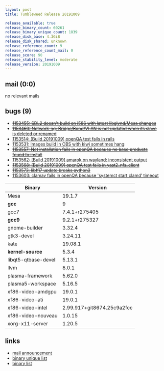 ```yaml
---
layout: post
title: Tumbleweed Release 20191009

release_available: true
release_binary_count: 60261
release_binary_unique_count: 1839
release_disk_base: 4.3GiB
release_disk_shared: unknown
release_reference_count: 9
release_reference_count_mail: 0
release_score: 90
release_stability_level: moderate
release_version: 20191009
---
```


## mail (0:0)

no relevant mails

## bugs (9)

<!--more-->

- ~~[1153455: SDL2 doesn't build on i586 with latest libglvnd/Mesa changes](https://bugzilla.opensuse.org/show_bug.cgi?id=1153455)~~
- ~~[1153460: Network-ng: Bridge/Bond/VLAN is not updated when its slave is deleted or renamed](https://bugzilla.opensuse.org/show_bug.cgi?id=1153460)~~
- [1153514: \[Build 20191009\] openQA test fails in rails](https://bugzilla.opensuse.org/show_bug.cgi?id=1153514)
- [1153531: Images build in OBS with kiwi sometimes hang](https://bugzilla.opensuse.org/show_bug.cgi?id=1153531)
- ~~[1153557: Net installation fails in openQA because no base products found to install](https://bugzilla.opensuse.org/show_bug.cgi?id=1153557)~~
- [1153562: \[Build 20191009\] amarok on wayland: inconsistent output](https://bugzilla.opensuse.org/show_bug.cgi?id=1153562)
- ~~[1153568: \[Build 20191009\] openQA test fails in yast2_nfs_client](https://bugzilla.opensuse.org/show_bug.cgi?id=1153568)~~
- ~~[1153573: libffi7 update breaks python3](https://bugzilla.opensuse.org/show_bug.cgi?id=1153573)~~
- [1153603: clamav fails in openQA because 'systemct start clamd' timeout](https://bugzilla.opensuse.org/show_bug.cgi?id=1153603)

Binary | Version
--- | ---
Mesa | 19.1.7
**gcc** | 9
gcc7 | 7.4.1+r275405
**gcc9** | 9.2.1+r275327
gnome-builder | 3.32.4
gtk3-devel | 3.24.11
kate | 19.08.1
**kernel-source** | 5.3.4
libqt5-qtbase-devel | 5.13.1
llvm | 8.0.1
plasma-framework | 5.62.0
plasma5-workspace | 5.16.5
xf86-video-amdgpu | 19.0.1
xf86-video-ati | 19.0.1
xf86-video-intel | 2.99.917+git8674.25c9a2fcc
xf86-video-nouveau | 1.0.15
xorg-x11-server | 1.20.5

## links

- [mail announcement](https://lists.opensuse.org/opensuse-factory/2019-10/msg00080.html)
- [binary unique list](http://download.opensuse.org/history/20191009/rpm.unique.list)
- [binary list](http://download.opensuse.org/history/20191009/rpm.list)
